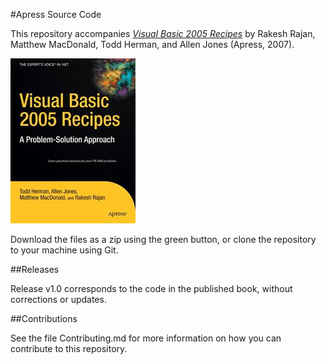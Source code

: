 #Apress Source Code

This repository accompanies [*Visual Basic 2005 Recipes*](http://www.apress.com/9781590598528) by Rakesh Rajan, Matthew MacDonald, Todd Herman, and Allen Jones (Apress, 2007).

![Cover image](9781590598528.jpg)

Download the files as a zip using the green button, or clone the repository to your machine using Git.

##Releases

Release v1.0 corresponds to the code in the published book, without corrections or updates.

##Contributions

See the file Contributing.md for more information on how you can contribute to this repository.
